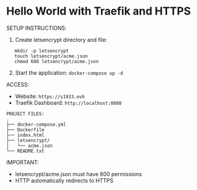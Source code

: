 Hello World with Traefik and HTTPS
==================================

SETUP INSTRUCTIONS:

1. Create letsencrypt directory and file:
```
   mkdir -p letsencrypt
   touch letsencrypt/acme.json
   chmod 600 letsencrypt/acme.json
```


2. Start the application:
   `docker-compose up -d`

ACCESS:
- Website: `https://s1933.ovh`
- Traefik Dashboard: `http://localhost:8080`

```
PROJECT FILES:
.
├── docker-compose.yml
├── Dockerfile
├── index.html
├── letsencrypt/
│   └── acme.json
└── README.txt
```

IMPORTANT:
* letsencrypt/acme.json must have 600 permissions
* HTTP automatically redirects to HTTPS

